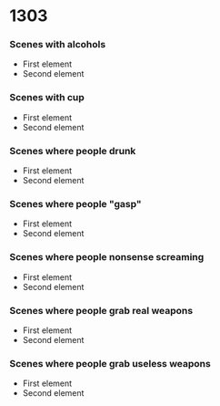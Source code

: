 # 1303

### Scenes with alcohols
- First element
- Second element

### Scenes with cup
- First element
- Second element

### Scenes where people drunk
- First element
- Second element

### Scenes where people "gasp"
- First element
- Second element

### Scenes where people nonsense screaming
- First element
- Second element

### Scenes where people grab real weapons
- First element
- Second element

### Scenes where people grab useless weapons
- First element
- Second element